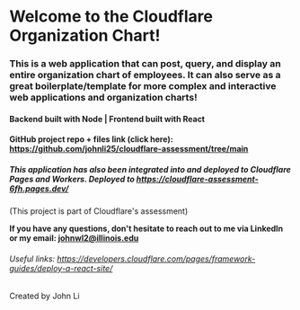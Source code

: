 # Welcome to the Cloudflare Organization Chart!

### This is a web application that can post, query, and display an entire organization chart of employees. It can also serve as a great boilerplate/template for more complex and interactive web applications and organization charts!

#### Backend built with Node | Frontend built with React

#### GitHub project repo + files link (click here): https://github.com/johnli25/cloudflare-assessment/tree/main 

##### This application has also been integrated into and deployed to **Cloudflare Pages and Workers**. Deployed to https://cloudflare-assessment-6fh.pages.dev/ 

(This project is part of Cloudflare's assessment)

**If you have any questions, don't hesitate to reach out to me via LinkedIn or my email: johnwl2@illinois.edu**

###### Useful links: https://developers.cloudflare.com/pages/framework-guides/deploy-a-react-site/ 

Created by John Li
